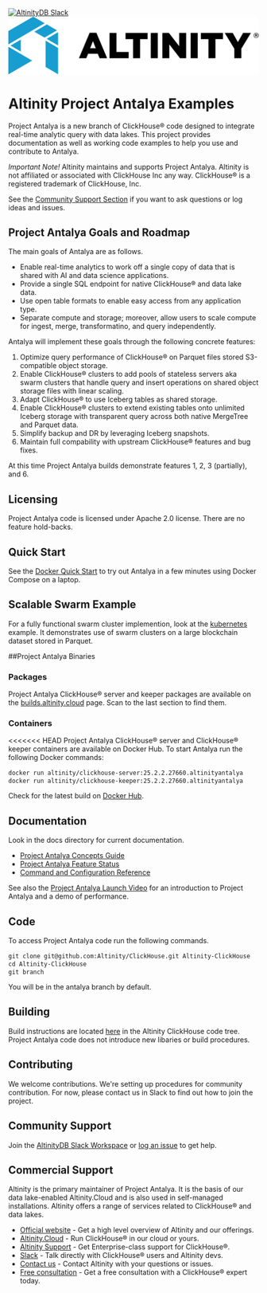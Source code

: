 <a href="https://altinity.com/slack">
  <img src="https://img.shields.io/static/v1?logo=slack&logoColor=959DA5&label=Slack&labelColor=333a41&message=join%20conversation&color=3AC358" alt="AltinityDB Slack" />
</a>

<picture align=center>
    <source media="(prefers-color-scheme: dark)" srcset="/docs/images/logo_horizontal_blue_white.png">
    <source media="(prefers-color-scheme: light)" srcset="/docs/images/logo_horizontal_blue_black.png">
    <img alt="Altinity company logo" src="/docs/images/logo_horizontal_blue_black.png">
</picture>

# Altinity Project Antalya Examples

Project Antalya is a new branch of ClickHouse® code designed to
integrate real-time analytic query with data lakes.  This project
provides documentation as well as working code examples to help you use
and contribute to Antalya.

*Important Note!* Altinity maintains and supports Project Antalya. Altinity 
is not affiliated or associated with ClickHouse Inc any way. ClickHouse® is 
a registered trademark of ClickHouse, Inc. 

See the 
[Community Support Section](#community-support) if you want to ask 
questions or log ideas and issues.

## Project Antalya Goals and Roadmap

The main goals of Antalya are as follows. 

* Enable real-time analytics to work off a single copy of
  data that is shared with AI and data science applications.
* Provide a single SQL endpoint for native ClickHouse® and data lake data.
* Use open table formats to enable easy access from any application type.
* Separate compute and storage; moreover, allow users to scale compute 
  for ingest, merge, transformatino, and query independently. 

Antalya will implement these goals through the following concrete features:

1. Optimize query performance of ClickHouse® on Parquet files stored 
   S3-compatible object storage. 
2. Enable ClickHouse® clusters to add pools of stateless servers aka swarm
   clusters that handle query and insert operations on shared object storage 
   files with linear scaling.
3. Adapt ClickHouse® to use Iceberg tables as shared storage.
4. Enable ClickHouse® clusters to extend existing tables onto unlimited
   Iceberg storage with transparent query across both native MergeTree and
   Parquet data. 
5. Simplify backup and DR by leveraging Iceberg snapshots.
6. Maintain full compability with upstream ClickHouse® features and
   bug fixes.

At this time Project Antalya builds demonstrate features 1, 2, 3 (partially), and 6. 

## Licensing

Project Antalya code is licensed under Apache 2.0 license. There are no feature
hold-backs.

## Quick Start

See the [Docker Quick Start](./docker/README.md) to try out Antalya in
a few minutes using Docker Compose on a laptop.

## Scalable Swarm Example

For a fully functional swarm cluster implemention, look at the
[kubernetes](kubernetes/README.md) example. It demonstrates use of swarm
clusters on a large blockchain dataset stored in Parquet.

##Project Antalya Binaries

### Packages

Project Antalya ClickHouse® server and keeper packages are available on the 
[builds.altinity.cloud](https://builds.altinity.cloud/) page. Scan to the last 
section to find them. 

### Containers

<<<<<<< HEAD
Project Antalya ClickHouse® server and ClickHouse® keeper containers are available
on Docker Hub. To start Antalya run the following Docker commands:

```
docker run altinity/clickhouse-server:25.2.2.27660.altinityantalya
docker run altinity/clickhouse-keeper:25.2.2.27660.altinityantalya
```

Check for the latest build on 
[Docker Hub](https://hub.docker.com/r/altinity/clickhouse-server/tags). 

## Documentation

Look in the docs directory for current documentation. 

* [Project Antalya Concepts Guide](docs/concepts.md) 
* [Project Antalya Feature Status](docs/feature-status.md) 
* [Command and Configuration Reference](docs/reference.md)

See also the [Project Antalya Launch Video](https://altinity.com/events/scale-clickhouse-queries-infinitely-with-10x-cheaper-storage-introducing-project-antalya) 
for an introduction to Project Antalya and a demo of performance.

## Code

To access Project Antalya code run the following commands. 

```
git clone git@github.com:Altinity/ClickHouse.git Altinity-ClickHouse
cd Altinity-ClickHouse
git branch
```

You will be in the antalya branch by default. 

## Building

Build instructions are located [here](https://github.com/Altinity/ClickHouse/blob/antalya/docs/en/development/developer-instruction.md) 
in the Altinity ClickHouse code tree. Project Antalya code does not 
introduce new libaries or build procedures. 

## Contributing

We welcome contributions. We're setting up procedures for community
contribution. For now, please contact us in Slack to find out how to 
join the project.

## Community Support

Join the [AltinityDB Slack Workspace](https://altinity.com/slack) or 
[log an issue](https://github.com/Altinity/antalya-examples/issues) to get help. 

## Commercial Support

Altinity is the primary maintainer of Project Antalya. It is the basis of our data 
lake-enabled Altinity.Cloud and is also used in self-managed installations. 
Altinity offers a range of services related to ClickHouse® and data lakes. 

- [Official website](https://altinity.com/) - Get a high level overview of Altinity and our offerings.
- [Altinity.Cloud](https://altinity.com/cloud-database/) - Run ClickHouse® in our cloud or yours.
- [Altinity Support](https://altinity.com/support/) - Get Enterprise-class support for ClickHouse®.
- [Slack](https://altinity.com/slack) - Talk directly with ClickHouse® users and Altinity devs.
- [Contact us](https://hubs.la/Q020sH3Z0) - Contact Altinity with your questions or issues.
- [Free consultation](https://hubs.la/Q020sHkv0) - Get a free consultation with a ClickHouse® expert today.
